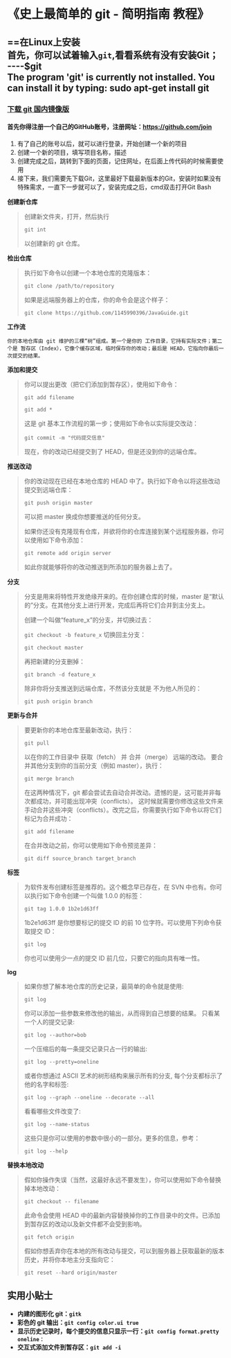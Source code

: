 # 《史上最简单的 git - 简明指南 教程》

==在Linux上安装<br>
首先，你可以试着输入`git`,看看系统有没有安装Git；<br>
----$git<br>
The program 'git' is currently not installed. You can install it by typing:
sudo apt-get install git
----

### [下载 git 国内镜像版](https://github.com/waylau/git-for-win)

#### 首先你得注册一个自己的GitHub账号，注册网址：https://github.com/join
1. 有了自己的账号以后，就可以进行登录，开始创建一个新的项目
2. 创建一个新的项目，填写项目名称，描述
3. 创建完成之后，跳转到下面的页面，记住网址，在后面上传代码的时候需要使用
4. 接下来，我们需要先下载Git，这里最好下载最新版本的Git，安装时如果没有特殊需求，一直下一步就可以了，安装完成之后，cmd双击打开Git Bash

**创建新仓库**
> 创建新文件夹，打开，然后执行
> 
> ```git int```
> 
> 以创建新的 git 仓库。

**检出仓库**
> 执行如下命令以创建一个本地仓库的克隆版本：
>
> ```git clone /path/to/repository```
> 
> 如果是远端服务器上的仓库，你的命令会是这个样子：
>
> ```git clone https://github.com/1145990396/JavaGuide.git```

**工作流**
> 
```你的本地仓库由 git 维护的三棵“树”组成。第一个是你的 工作目录，它持有实际文件；第二个是 暂存区（Index），它像个缓存区域，临时保存你的改动；最后是 HEAD，它指向你最后一次提交的结果。```

**添加和提交**
> 你可以提出更改（把它们添加到暂存区），使用如下命令：
>
> ```git add filename```
>
> ```git add *```
>
> 这是 git 基本工作流程的第一步；使用如下命令以实际提交改动：
> 
> ```git commit -m "代码提交信息"```
> 
> 现在，你的改动已经提交到了 HEAD，但是还没到你的远端仓库。
> 
**推送改动**
> 你的改动现在已经在本地仓库的 HEAD 中了。执行如下命令以将这些改动提交到远端仓库：
>
> ```git push origin master```
> 
> 可以把 master 换成你想要推送的任何分支。
>
> 如果你还没有克隆现有仓库，并欲将你的仓库连接到某个远程服务器，你可以使用如下命令添加：
>
> ```git remote add origin server```
>
> 如此你就能够将你的改动推送到所添加的服务器上去了。
>
**分支**
> 分支是用来将特性开发绝缘开来的。在你创建仓库的时候，master 是“默认的”分支。在其他分支上进行开发，完成后再将它们合并到主分支上。
>
> 创建一个叫做“feature_x”的分支，并切换过去：
>
> ```git checkout -b feature_x```
> 切换回主分支：
>
> ```git checkout master```
>
> 再把新建的分支删掉：
>
> ```git branch -d feature_x```
>
> 除非你将分支推送到远端仓库，不然该分支就是 不为他人所见的：
>
> ```git push origin branch```
>
**更新与合并**
> 要更新你的本地仓库至最新改动，执行：
>
> ```git pull```
>
> 以在你的工作目录中 获取（fetch） 并 合并（merge） 远端的改动。
要合并其他分支到你的当前分支（例如 master），执行：
>
> ```git merge branch```
>
> 在这两种情况下，git 都会尝试去自动合并改动。遗憾的是，这可能并非每次都成功，并可能出现冲突（conflicts）。 这时候就需要你修改这些文件来手动合并这些冲突（conflicts）。改完之后，你需要执行如下命令以将它们标记为合并成功：
>
> ```git add filename```
>
> 在合并改动之前，你可以使用如下命令预览差异：
>
> ```git diff source_branch target_branch```
>
**标签**
> 为软件发布创建标签是推荐的。这个概念早已存在，在 SVN 中也有。你可以执行如下命令创建一个叫做 1.0.0 的标签：
> 
> ```git tag 1.0.0 1b2e1d63ff```
>
> 1b2e1d63ff 是你想要标记的提交 ID 的前 10 位字符。可以使用下列命令获取提交 ID：
>
> ```git log```
>
> 你也可以使用少一点的提交 ID 前几位，只要它的指向具有唯一性。
>
**log**
> 如果你想了解本地仓库的历史记录，最简单的命令就是使用:
>
> ```git log```
>
> 你可以添加一些参数来修改他的输出，从而得到自己想要的结果。 只看某一个人的提交记录:
>
> ```git log --author=bob```
>
> 一个压缩后的每一条提交记录只占一行的输出:
>
> ```git log --pretty=oneline```
>
> 或者你想通过 ASCII 艺术的树形结构来展示所有的分支, 每个分支都标示了他的名字和标签:
>
> ```git log --graph --oneline --decorate --all```
>
> 看看哪些文件改变了:
>
> ```git log --name-status```
>
> 这些只是你可以使用的参数中很小的一部分。更多的信息，参考：
>
> ```git log --help```
>
**替换本地改动** 
> 假如你操作失误（当然，这最好永远不要发生），你可以使用如下命令替换掉本地改动：
>
> ```git checkout -- filename```
>
> 此命令会使用 HEAD 中的最新内容替换掉你的工作目录中的文件。已添加到暂存区的改动以及新文件都不会受到影响。
  >
> ```git fetch origin```
>
> 假如你想丢弃你在本地的所有改动与提交，可以到服务器上获取最新的版本历史，并将你本地主分支指向它：
> 
> ```git reset --hard origin/master```
>
## 实用小贴士
- **内建的图形化 git：```gitk```**
- **彩色的 git 输出：```git config color.ui true```**
- **显示历史记录时，每个提交的信息只显示一行：```git config format.pretty oneline：```**
- **交互式添加文件到暂存区：```git add -i```**
